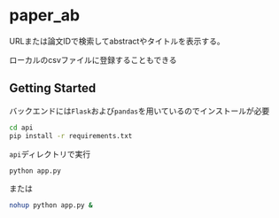 # paper_ab

URLまたは論文IDで検索してabstractやタイトルを表示する。

ローカルのcsvファイルに登録することもできる

## Getting Started

バックエンドには`Flask`および`pandas`を用いているのでインストールが必要
```bash
cd api
pip install -r requirements.txt
```

`api`ディレクトリで実行
```bash
python app.py
```
または
```bash
nohup python app.py &
```